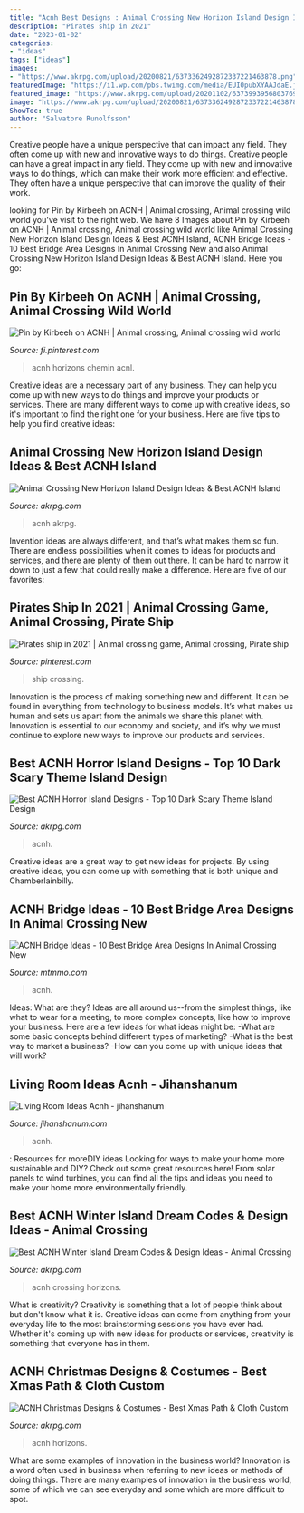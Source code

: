 ```yaml
---
title: "Acnh Best Designs : Animal Crossing New Horizon Island Design Ideas &amp; Best Acnh Island"
description: "Pirates ship in 2021"
date: "2023-01-02"
categories:
- "ideas"
tags: ["ideas"]
images:
- "https://www.akrpg.com/upload/20200821/6373362492872337221463878.png"
featuredImage: "https://i1.wp.com/pbs.twimg.com/media/EUI0pubXYAAJdaE.jpg?ssl=1"
featured_image: "https://www.akrpg.com/upload/20201102/6373993956803769424432787.jpg"
image: "https://www.akrpg.com/upload/20200821/6373362492872337221463878.png"
ShowToc: true
author: "Salvatore Runolfsson"
---
```



Creative people have a unique perspective that can impact any field. They often come up with new and innovative ways to do things.
Creative people can have a great impact in any field. They come up with new and innovative ways to do things, which can make their work more efficient and effective. They often have a unique perspective that can improve the quality of their work.

	

		
looking for Pin by Kirbeeh on ACNH | Animal crossing, Animal crossing wild world you've visit to the right web. We have 8 Images about Pin by Kirbeeh on ACNH | Animal crossing, Animal crossing wild world like Animal Crossing New Horizon Island Design Ideas &amp; Best ACNH Island, ACNH Bridge Ideas - 10 Best Bridge Area Designs In Animal Crossing New and also Animal Crossing New Horizon Island Design Ideas &amp; Best ACNH Island. Here you go:
		
    
## Pin By Kirbeeh On ACNH | Animal Crossing, Animal Crossing Wild World

<img loading=lazy src="https://i.pinimg.com/736x/a8/cf/8a/a8cf8a031e80ccde12e88534b5bda0dc.jpg" onerror="this.onerror=null;this.src='https://tse3.mm.bing.net/th?id=OIP.VlgZVyNEueIgA-lfFgW7WwHaEW&amp;pid=15.1';" alt="Pin by Kirbeeh on ACNH | Animal crossing, Animal crossing wild world">

_Source: fi.pinterest.com_

>acnh horizons chemin acnl. 

	

Creative ideas are a necessary part of any business. They can help you come up with new ways to do things and improve your products or services. There are many different ways to come up with creative ideas, so it's important to find the right one for your business. Here are five tips to help you find creative ideas: 

    
## Animal Crossing New Horizon Island Design Ideas &amp; Best ACNH Island

<img loading=lazy src="https://www.akrpg.com/static/design/design_20200628153303.png" onerror="this.onerror=null;this.src='https://tse4.mm.bing.net/th?id=OIP.BhhKKb7V3ZBPahjadSl_2gHaGD&amp;pid=15.1';" alt="Animal Crossing New Horizon Island Design Ideas &amp; Best ACNH Island">

_Source: akrpg.com_

>acnh akrpg. 

	

Invention ideas are always different, and that’s what makes them so fun. There are endless possibilities when it comes to ideas for products and services, and there are plenty of them out there. It can be hard to narrow it down to just a few that could really make a difference. Here are five of our favorites: 

    
## Pirates Ship In 2021 | Animal Crossing Game, Animal Crossing, Pirate Ship

<img loading=lazy src="https://i.pinimg.com/736x/a5/b5/e8/a5b5e80285a9819445b0a2144ebcccb5.jpg" onerror="this.onerror=null;this.src='https://tse2.mm.bing.net/th?id=OIP.yHeH2KX_KMfycD8q1UFpyQHaEW&amp;pid=15.1';" alt="Pirates ship in 2021 | Animal crossing game, Animal crossing, Pirate ship">

_Source: pinterest.com_

>ship crossing. 

	

Innovation is the process of making something new and different. It can be found in everything from technology to business models. It’s what makes us human and sets us apart from the animals we share this planet with. Innovation is essential to our economy and society, and it’s why we must continue to explore new ways to improve our products and services.

    
## Best ACNH Horror Island Designs - Top 10 Dark Scary Theme Island Design

<img loading=lazy src="https://www.akrpg.com/upload/20200821/6373362492872337221463878.png" onerror="this.onerror=null;this.src='https://tse2.mm.bing.net/th?id=OIP.ALsWwoMtHz4Ba0BuHPu86QHaEM&amp;pid=15.1';" alt="Best ACNH Horror Island Designs - Top 10 Dark Scary Theme Island Design">

_Source: akrpg.com_

>acnh. 

	

Creative ideas are a great way to get new ideas for projects. By using creative ideas, you can come up with something that is both unique and Chamberlainbilly.

    
## ACNH Bridge Ideas - 10 Best Bridge Area Designs In Animal Crossing New

<img loading=lazy src="https://www.mtmmo.com/upload/20210309/6375088723196781264223811.png" onerror="this.onerror=null;this.src='https://tse3.mm.bing.net/th?id=OIP.w1gHROlm-BZE06tZFZznnwHaEK&amp;pid=15.1';" alt="ACNH Bridge Ideas - 10 Best Bridge Area Designs In Animal Crossing New">

_Source: mtmmo.com_

>acnh. 

	

Ideas: What are they?
Ideas are all around us--from the simplest things, like what to wear for a meeting, to more complex concepts, like how to improve your business. Here are a few ideas for what ideas might be: 
-What are some basic concepts behind different types of marketing? 
-What is the best way to market a business? 
-How can you come up with unique ideas that will work?

    
## Living Room Ideas Acnh - Jihanshanum

<img loading=lazy src="https://i1.wp.com/pbs.twimg.com/media/EUI0pubXYAAJdaE.jpg?ssl=1" onerror="this.onerror=null;this.src='https://tse3.mm.bing.net/th?id=OIP.RG8Att3FJwD0CxaATUvDJgHaEK&amp;pid=15.1';" alt="Living Room Ideas Acnh - jihanshanum">

_Source: jihanshanum.com_

>acnh. 

	

: Resources for moreDIY ideas
Looking for ways to make your home more sustainable and DIY? Check out some great resources here! From solar panels to wind turbines, you can find all the tips and ideas you need to make your home more environmentally friendly.

    
## Best ACNH Winter Island Dream Codes &amp; Design Ideas - Animal Crossing

<img loading=lazy src="https://www.akrpg.com/upload/20201116/6374113945652796678414912.jpg" onerror="this.onerror=null;this.src='https://tse4.mm.bing.net/th?id=OIP.oH330Z_Snox2bWWS7VsicwHaEK&amp;pid=15.1';" alt="Best ACNH Winter Island Dream Codes &amp; Design Ideas - Animal Crossing">

_Source: akrpg.com_

>acnh crossing horizons. 

	

What is creativity?
Creativity is something that a lot of people think about but don't know what it is. Creative ideas can come from anything from your everyday life to the most brainstorming sessions you have ever had. Whether it's coming up with new ideas for products or services, creativity is something that everyone has in them.

    
## ACNH Christmas Designs &amp; Costumes - Best Xmas Path &amp; Cloth Custom

<img loading=lazy src="https://www.akrpg.com/upload/20201102/6373993956803769424432787.jpg" onerror="this.onerror=null;this.src='https://tse2.mm.bing.net/th?id=OIP.cXzp5btFvsa6F6ZPhcHA4QHaEK&amp;pid=15.1';" alt="ACNH Christmas Designs &amp; Costumes - Best Xmas Path &amp; Cloth Custom">

_Source: akrpg.com_

>acnh horizons. 

	

What are some examples of innovation in the business world?
Innovation is a word often used in business when referring to new ideas or methods of doing things. There are many examples of innovation in the business world, some of which we can see everyday and some which are more difficult to spot.

